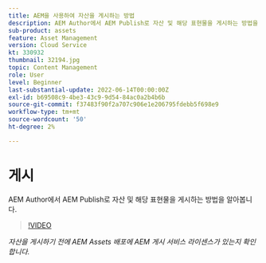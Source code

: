 ```yaml
---
title: AEM을 사용하여 자산을 게시하는 방법
description: AEM Author에서 AEM Publish로 자산 및 해당 표현물을 게시하는 방법을 알아봅니다.
sub-product: assets
feature: Asset Management
version: Cloud Service
kt: 330932
thumbnail: 32194.jpg
topic: Content Management
role: User
level: Beginner
last-substantial-update: 2022-06-14T00:00:00Z
exl-id: b69508c9-4be3-43c9-9d54-84ac0a2b4b6b
source-git-commit: f37483f90f2a707c906e1e206795fdebb5f698e9
workflow-type: tm+mt
source-wordcount: '50'
ht-degree: 2%

---
```


# 게시

AEM Author에서 AEM Publish로 자산 및 해당 표현물을 게시하는 방법을 알아봅니다.

>[!VIDEO](https://video.tv.adobe.com/v/330932/?quality=12&learn=on&hidetitle=true)

_자산을 게시하기 전에 AEM Assets 배포에 AEM 게시 서비스 라이센스가 있는지 확인합니다._
